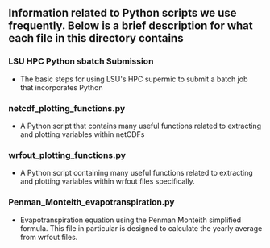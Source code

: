 ## Information related to Python scripts we use frequently.  Below is a brief description for what each file in this directory contains
### LSU HPC Python sbatch Submission
* The basic steps for using LSU's HPC supermic to submit a batch job that incorporates Python

### netcdf_plotting_functions.py
* A Python script that contains many useful functions related to extracting and plotting variables within netCDFs
### wrfout_plotting_functions.py
* A Python script containing many useful functions related to extracting and plotting variables within wrfout files specifically.
### Penman_Monteith_evapotranspiration.py
* Evapotranspiration equation using the Penman Monteith simplified formula.  This file in particular is designed to calculate the yearly average from wrfout files.
